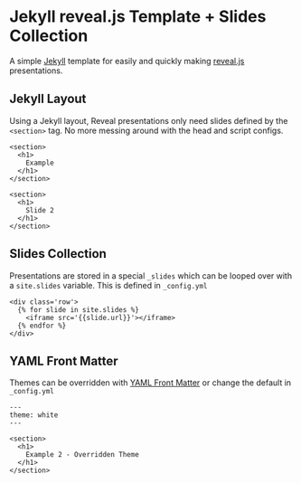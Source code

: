 # Jekyll reveal.js Template + Slides Collection

A simple [Jekyll](https://jekyllrb.com/) template for easily and quickly making [reveal.js](https://github.com/hakimel/reveal.js/) presentations.

## Jekyll Layout

Using a Jekyll layout, Reveal presentations only need slides defined by the `<section>` tag. No more messing around with the head and script configs.

```
<section>
  <h1>
    Example
  </h1>
</section>

<section>
  <h1>
    Slide 2
  </h1>
</section>
```

## Slides Collection

Presentations are stored in a special `_slides` which can be looped over with a `site.slides` variable. This is defined in `_config.yml`

```
<div class='row'>
  {% for slide in site.slides %}
    <iframe src='{{slide.url}}'></iframe>
  {% endfor %}
</div>
```

## YAML Front Matter

Themes can be overridden with [YAML Front Matter](https://jekyllrb.com/docs/frontmatter/) or change the default in `_config.yml`

```
---
theme: white
---

<section>
  <h1>
    Example 2 - Overridden Theme
  </h1>
</section>
```
